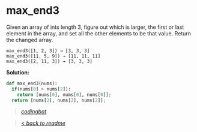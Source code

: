 # max_end3

Given an array of ints length 3, figure out which is larger, the first or last element in the array, and set all the other elements to be that value. Return the changed array.

```
max_end3([1, 2, 3]) → [3, 3, 3]
max_end3([11, 5, 9]) → [11, 11, 11]
max_end3([2, 11, 3]) → [3, 3, 3]
```

**Solution:**

```python
def max_end3(nums):
  if(nums[0] > nums[2]):
    return [nums[0], nums[0], nums[0]];
  return [nums[2], nums[2], nums[2]];
```

> _[codingbat](https://codingbat.com/prob/p135290)_

> [< _back to readme_](/README.md)